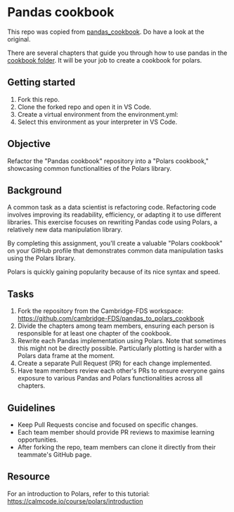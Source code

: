 # Pandas cookbook

This repo was copied from [pandas_cookbook](https://github.com/jvns/pandas-cookbook). Do have a
look at the original.

There are several chapters that guide you through how to use pandas in the
[cookbook folder](./cookbook). It will be your job to create a cookbook for polars.

## Getting started

1. Fork this repo.
2. Clone the forked repo and open it in VS Code.
3. Create a virtual environment from the environment.yml:
4. Select this environment as your interpreter in VS Code.

## Objective

Refactor the "Pandas cookbook" repository into a "Polars cookbook," showcasing common
functionalities of the Polars library.

## Background

A common task as a data scientist is refactoring code. Refactoring code involves improving its
readability, efficiency, or adapting it to use different libraries. This exercise focuses on
rewriting Pandas code using Polars, a relatively new data manipulation library.

By completing this assignment, you'll create a valuable "Polars cookbook" on your GitHub profile
that demonstrates common data manipulation tasks using the Polars library.

Polars is quickly gaining popularity because of its nice syntax and speed.

## Tasks

1. Fork the repository from the Cambridge-FDS workspace:
   https://github.com/cambridge-FDS/pandas_to_polars_cookbook
2. Divide the chapters among team members, ensuring each person is responsible for at least one
   chapter of the cookbook.
3. Rewrite each Pandas implementation using Polars. Note that sometimes this might not be directly
   possible. Particularly plotting is harder with a Polars data frame at the moment.
4. Create a separate Pull Request (PR) for each change implemented.
5. Have team members review each other's PRs to ensure everyone gains exposure to various Pandas
   and Polars functionalities across all chapters.

## Guidelines

- Keep Pull Requests concise and focused on specific changes.
- Each team member should provide PR reviews to maximise learning opportunities.
- After forking the repo, team members can clone it directly from their teammate's GitHub page.

## Resource

For an introduction to Polars, refer to this tutorial:
https://calmcode.io/course/polars/introduction
